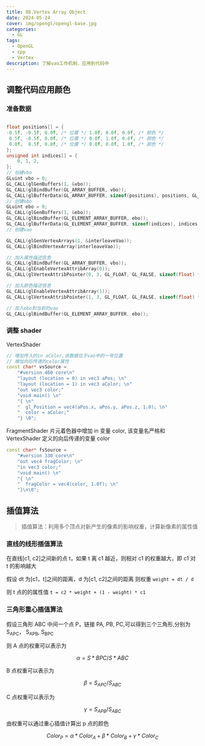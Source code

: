 ```yaml
---
title: 08.Vertex Array Object
date: 2024-05-24
cover: img/opengl/opengl-base.jpg
categories:
  - GL
tags:
  - OpenGL
  - cpp
  - Vertex
description: 了解vao工作机制，应用到代码中
---
```


## 调整代码应用颜色

### 准备数据

```cpp

float positions[] = {
-0.5f, -0.5f, 0.0f, /* 位置 */ 1.0f, 0.0f, 0.0f, /* 颜色 */
 0.5f, -0.5f, 0.0f, /* 位置 */ 0.0f, 1.0f, 0.0f, /* 颜色 */
 0.0f,  0.5f, 0.0f, /* 位置 */ 0.0f, 0.0f, 1.0f, /* 颜色 */
};
unsigned int indices[] = {
	0, 1, 2,
};
// 创建vbo
GLuint vbo = 0;
GL_CALL(glGenBuffers(1, &vbo));
GL_CALL(glBindBuffer(GL_ARRAY_BUFFER, vbo));
GL_CALL(glBufferData(GL_ARRAY_BUFFER, sizeof(positions), positions, GL_STATIC_DRAW));
// 创建ebo
GLuint ebo = 0;
GL_CALL(glGenBuffers(1, &ebo));
GL_CALL(glBindBuffer(GL_ELEMENT_ARRAY_BUFFER, ebo));
GL_CALL(glBufferData(GL_ELEMENT_ARRAY_BUFFER, sizeof(indices), indices, GL_STATIC_DRAW));
// 创建vao

GL_CALL(glGenVertexArrays(1, &interleaveVao));
GL_CALL(glBindVertexArray(interleaveVao));

// 加入属性描述信息
GL_CALL(glBindBuffer(GL_ARRAY_BUFFER, vbo));
GL_CALL(glEnableVertexAttribArray(0));
GL_CALL(glVertexAttribPointer(0, 3, GL_FLOAT, GL_FALSE, sizeof(float) * 6, (void*)0));

// 加入颜色描述信息
GL_CALL(glEnableVertexAttribArray(1));
GL_CALL(glVertexAttribPointer(1, 3, GL_FLOAT, GL_FALSE, sizeof(float) * 6, (void*)(sizeof(float) * 3)));

// 加入ebo到当前的vao
GL_CALL(glBindBuffer(GL_ELEMENT_ARRAY_BUFFER, ebo));
```

### 调整 shader

VertexShader

```cpp
// 增加传入的in aColor,该数据位于vao中的一号位置
// 增加向后传递的color属性
const char* vsSource =
	"#version 460 core\n"
	"layout (location = 0) in vec3 aPos; \n"
	"layout (location = 1) in vec3 aColor; \n"
	"out vec3 color;"
	"void main() \n"
	"{ \n"
	"  gl_Position = vec4(aPos.x, aPos.y, aPos.z, 1.0); \n"
	"  color = aColor;"
	"} \0";
```

FragmentShader
片元着色器中增加 in 变量 color, 该变量名严格和 VertexShader 定义的向后传递的变量 color

```cpp
const char* fsSource =
	"#version 330 core\n"
	"out vec4 fragColor; \n"
	"in vec3 color;"
	"void main() \n"
	"{ \n"
	"  fragColor = vec4(color, 1.0f); \n"
	"}\n\0";
```

## 插值算法

> 插值算法：利用多个顶点对新产生的像素的影响权重，计算新像素的属性值

### 直线的线形插值算法

在直线[c1, c2]之间新的点 t，如果 t 离 c1 越近，则相对 c1 的权重越大，即 c1 对 t 的影响越大

假设 dt 为[c1，t]之间的距离，d 为[c1, c2]之间的距离
则权重 `weight = dt / d`

则 t 点的的属性值 `t = c2 * weight + (1 - weight) * c1`

### 三角形重心插值算法

假设三角形 ABC 中间一个点 P，链接 PA, PB, PC,可以得到三个三角形,分别为 S<sub>APC</sub>， S<sub>APB</sub>, S<sub>BPC</sub>

则 A 点的权重可以表示为

$$ α = S*{BPC} / S*{ABC} $$

B 点权重可以表示为

$$ β = S_{APC} / S_{ABC} $$

C 点权重可以表示为

$$ γ = S_{APB} / S_{ABC} $$

由权重可以通过重心插值计算出 p 点的颜色

$$ Color_P = α * Color_A + β * Color_B + γ * Color_C $$
